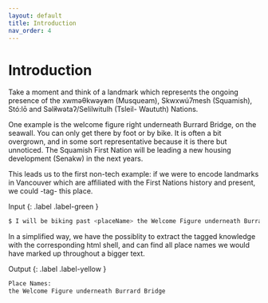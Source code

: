 ```yaml
---
layout: default
title: Introduction
nav_order: 4
---
```

# Introduction
Take a moment and think of a landmark which represents the ongoing presence of the xwməθkwəy̓əm (Musqueam), Skwxwú7mesh (Squamish), Stó:lō and Səl̓ílwətaʔ/Selilwitulh (Tsleil- Waututh) Nations. 

One example is the welcome figure right underneath Burrard Bridge, on the seawall. You can only get there by foot or by bike. It is often a bit overgrown, and in some sort representative because it is there but unnoticed. The Squamish First Nation will be leading a new housing development (Senakw) in the next years. 

This leads us to the first non-tech example: if we were to encode landmarks in Vancouver which are affiliated with the First Nations history and present, we could -tag- this place. 

Input
{: .label .label-green }
```sh
$ I will be biking past <placeName> the Welcome Figure underneath Burrard Bridge </placeName> on the Sea Wall today.

```
In a simplified way, we have the possiblity to extract the tagged knowledge with the corresponding html shell, and can find all place names we would have marked up throughout a bigger text. 

Output
{: .label .label-yellow }
```sh
Place Names:
the Welcome Figure underneath Burrard Bridge
```

